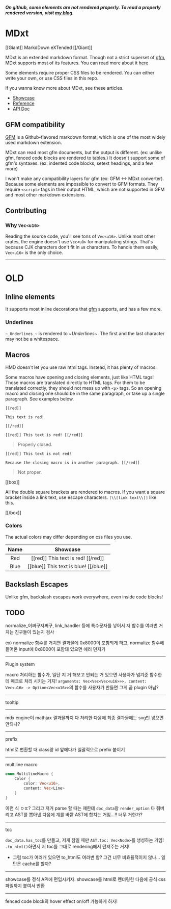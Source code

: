 ***On github, some elements are not rendered properly. To read a properly rendered version, visit [my blog].***

# MDxt

[[Giant]] MarkdDown eXTended [[/Giant]]

MDxt is an extended markdown format. Though not a strict superset of [gfm], MDxt supports most of its features. You can read more about it [here](#gfm-compatibility)

Some elements require proper CSS files to be rendered. You can either write your own, or use CSS files in this repo.

If you wanna know more about MDxt, see these articles.

- [Showcase]
- [Reference]
- [API Doc]

## GFM compatibility

[GFM] is a Github-flavored markdown format, which is one of the most widely used markdown extension.

MDxt can read most gfm documents, but the output is different. (ex: unlike gfm, fenced code blocks are rendered to tables.) It doesn't support some of gfm's syntaxes. (ex: indented code blocks, setext headings, and a few more)

I won't make any compatibility layers for gfm (ex: GFM <-> MDxt converter). Because some elements are impossible to convert to GFM formats. They require `<script>` tags in their output HTML, which are not supported in GFM and most other markdown extensions.

[GFM]: https:github.github.com/gfm
[Showcase]: showcase.md
[Reference]: https://molla
[my blog]: https://molla
[API Doc]: https://molla

## Contributing

### Why `Vec<u16>`

Reading the source code, you'll see tons of `Vec<u16>`. Unlike most other crates, the engine doesn't use `Vec<u8>` for manipulating strings. That's because CJK characters don't fit in `u8` characters. To handle them easily, `Vec<u16>` is the only choice.

---

# OLD

## Inline elements

It supports most inline decorations that [gfm](https://github.github.com/gfm) supports, and has a few more.

### Underlines

`~_Underlines_~` is rendered to ~_Underlines_~. The first and the last character may not be a whitespace.

## Macros

HMD doesn't let you use raw html tags. Instead, it has plenty of macros.

Some macros have opening and closing elements, just like HTML tags! Those macros are translated directly to HTML tags. For them to be translated correctly, they should not mess up with `<p>` tags. So an opening macro and closing one should be in the same paragraph, or take up a single paragraph. See examples below.

```
[[red]]

This text is red!

[[/red]]

[[red]] This text is red! [[/red]]
```

> Properly closed.

```
[[red]] This text is not red!

Because the closing macro is in another paragraph. [[/red]]
```

> Not proper.

[[box]]

All the double square brackets are rendered to macros. If you want a square bracket inside a link text, use escape characters. `[\\[link text\\]]` like this.

[[/box]]

### Colors

The actual colors may differ depending on css files you use.

| Name |                      Showcase                      |
|:----:|:--------------------------------------------------:|
| Red  | [[red]] This text is red! [[/red]]                 |
| Blue | [[blue]] This text is blue! [[/blue]]              |

## Backslash Escapes

Unlike gfm, backslash escapes work everywhere, even inside code blocks!

## TODO

normalize_어쩌구저쩌구, link_handler 등에 특수문자를 넣어서 저 함수를 여러번 거치는 친구들이 있는지 검사

ex) normalize 함수를 거치면 결과물에 0x8000이 포함되게 하고, normalize 함수에 들어온 input에 0x8000이 포함돼 있으면 에러 던지기

---

Plugin system

macro 처리하는 함수가, 일단 지 거 해보고 안되는 거 있으면 사용자가 넘겨준 함수한테 매크로 처리 시키는 거지! `arguments: Vec<Vec<Vec<u16>>>, content: Vec<u16> -> Option<Vec<u16>>`의 함수를 사용자가 만들면 그게 곧 plugin 아님?

---

tooltip

---

mdx engine이 mathjax 결과물까지 다 처리한 다음에 최종 결과물에는 svg만 넣으면 안되나?

---

prefix

html로 변환할 때 class랑 id 앞에다가 일괄적으로 prefix 붙이기

---

multiline macro

```rust
enum MultilineMacro {
    Color {
        color: Vec<u16>,
        content: Vec<Line>
    }
}
```

이런 식 ㅇㄸ? 그리고 저거 parse 할 때는 쟤한테 `doc_data`랑 `render_option` 다 줘버리고 AST를 뽑아낸 다음에 걔를 바깥 AST에 합치는 거임...!! 너무 거한가?

---

toc

`doc_data.has_toc`를 만들고, 저게 참일 때만 `AST.toc: Vec<Node>`를 생성하는 거임! `.to_html()`하면서 저 toc를 그대로 rendering해서 던져주는 거지!
- 그럼 toc가 여러개 있으면 to_html도 여러번 함? 그건 너무 비효율적이지 않나... 일단은 cache를 할까?

---

showcase를 정식 API에 편입시키자. showcase를 html로 렌더링한 다음에 공식 css 파일까지 붙여서 반환

---

fenced code block의 hover effect on/off 가능하게 하자!